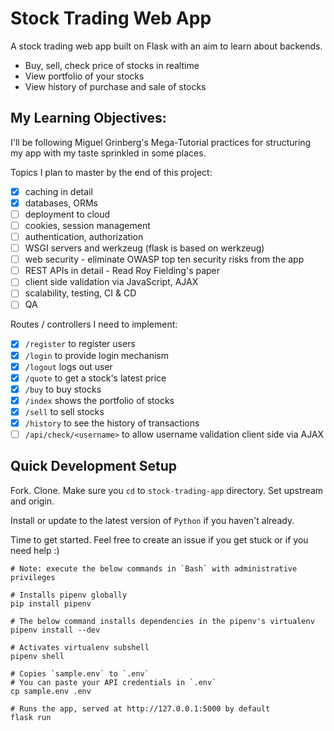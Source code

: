 # Stock Trading Web App
A stock trading web app built on Flask with an aim to learn about backends. 

- Buy, sell, check price of stocks in realtime
- View portfolio of your stocks
- View history of purchase and sale of stocks

## My Learning Objectives:

I'll be following Miguel Grinberg's Mega-Tutorial practices for structuring my app with my taste sprinkled in some places.

Topics I plan to master by the end of this project:

- [x] caching in detail
- [x] databases, ORMs
- [ ] deployment to cloud
- [ ] cookies, session management
- [ ] authentication, authorization
- [ ] WSGI servers and werkzeug (flask is based on werkzeug)
- [ ] web security - eliminate OWASP top ten security risks from the app 
- [ ] REST APIs in detail - Read Roy Fielding's paper
- [ ] client side validation via JavaScript, AJAX
- [ ] scalability, testing, CI & CD
- [ ] QA

Routes / controllers I need to implement:

- [x] `/register` to register users
- [x] `/login` to provide login mechanism
- [x] `/logout` logs out user
- [x] `/quote` to get a stock's latest price
- [x] `/buy` to buy stocks
- [x] `/index` shows the portfolio of stocks
- [x] `/sell` to sell stocks
- [x] `/history` to see the history of transactions
- [ ] `/api/check/<username>` to allow username validation client side via AJAX

## Quick Development Setup

Fork. Clone. Make sure you `cd` to `stock-trading-app` directory. Set upstream and origin.

Install or update to the latest version of `Python` if you haven't already.

Time to get started. Feel free to create an issue if you get stuck or if you need help :)

```
# Note: execute the below commands in `Bash` with administrative privileges

# Installs pipenv globally
pip install pipenv

# The below command installs dependencies in the pipenv's virtualenv
pipenv install --dev

# Activates virtualenv subshell
pipenv shell

# Copies `sample.env` to `.env`
# You can paste your API credentials in `.env`
cp sample.env .env

# Runs the app, served at http://127.0.0.1:5000 by default
flask run
```
